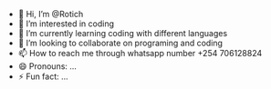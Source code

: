 - 👋 Hi, I’m @Rotich
- 👀 I’m interested in coding
- 🌱 I’m currently learning coding with different languages
- 💞️ I’m looking to collaborate on programing and coding
- 📫 How to reach me through whatsapp number +254 706128824
- 😄 Pronouns: ...
- ⚡ Fun fact: ...

<!---
Rotich2263/Rotich2263 is a ✨ special ✨ repository because its `README.md` (this file) appears on your GitHub profile.
You can click the Preview link to take a look at your changes.
--->
